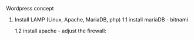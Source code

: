 Wordpress concept

1. Install LAMP (Linux, Apache, MariaDB, php)
   1.1 install mariaDB - bitnami

   1.2 install apache - adjust the firewall:

